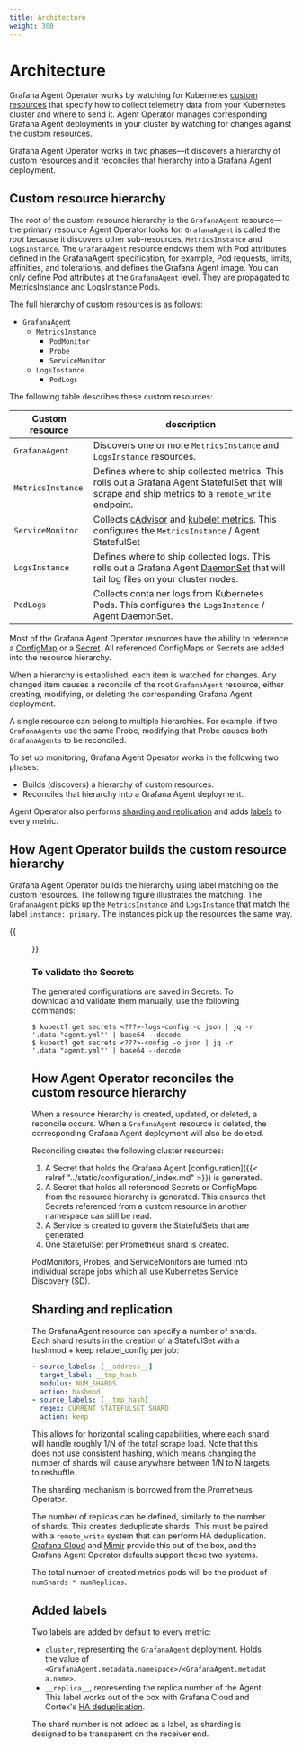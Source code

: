 ```yaml
---
title: Architecture
weight: 300
---
```


# Architecture

Grafana Agent Operator works by watching for Kubernetes [custom resources](https://kubernetes.io/docs/concepts/extend-kubernetes/api-extension/custom-resources/) that specify how to collect telemetry data from your Kubernetes cluster and where to send it. Agent Operator manages corresponding Grafana Agent deployments in your cluster by watching for changes against the custom resources.

Grafana Agent Operator works in two phases&mdash;it discovers a hierarchy of custom resources and it reconciles that hierarchy into a Grafana Agent deployment.

## Custom resource hierarchy

The root of the custom resource hierarchy is the `GrafanaAgent` resource&mdash;the primary resource Agent Operator looks for. `GrafanaAgent` is called the _root_ because it
discovers other sub-resources, `MetricsInstance` and `LogsInstance`. The `GrafanaAgent` resource endows them with Pod attributes defined in the GrafanaAgent specification, for example, Pod requests, limits, affinities, and tolerations, and defines the Grafana Agent image. You can only define Pod attributes at the `GrafanaAgent` level. They are propagated to MetricsInstance and LogsInstance Pods.

The full hierarchy of custom resources is as follows:

- `GrafanaAgent`
    - `MetricsInstance`
        - `PodMonitor`
        - `Probe`
        - `ServiceMonitor`
    - `LogsInstance`
        - `PodLogs`

The following table describes these custom resources:

| Custom resource | description |
|---|---|
| `GrafanaAgent` | Discovers one or more `MetricsInstance` and `LogsInstance` resources. |
| `MetricsInstance` | Defines where to ship collected metrics. This rolls out a Grafana Agent StatefulSet that will scrape and ship metrics to a `remote_write` endpoint. |
| `ServiceMonitor` | Collects [cAdvisor](https://github.com/google/cadvisor) and [kubelet metrics](https://github.com/kubernetes/kube-state-metrics). This configures the `MetricsInstance` / Agent StatefulSet |
| `LogsInstance` | Defines where to ship collected logs. This rolls out a Grafana Agent [DaemonSet](https://kubernetes.io/docs/concepts/workloads/controllers/daemonset/) that will tail log files on your cluster nodes. |
| `PodLogs` | Collects container logs from Kubernetes Pods. This configures the `LogsInstance` / Agent DaemonSet. |

Most of the Grafana Agent Operator resources have the ability to reference a [ConfigMap](https://kubernetes.io/docs/concepts/configuration/configmap/) or a
[Secret](https://kubernetes.io/docs/concepts/configuration/secret/). All referenced ConfigMaps or Secrets are added into the resource
hierarchy.

When a hierarchy is established, each item is watched for changes. Any changed
item causes a reconcile of the root `GrafanaAgent` resource, either
creating, modifying, or deleting the corresponding Grafana Agent deployment.

A single resource can belong to multiple hierarchies. For example, if two
`GrafanaAgents` use the same Probe, modifying that Probe causes both
`GrafanaAgents` to be reconciled.

To set up monitoring, Grafana Agent Operator works in the following two phases:

- Builds (discovers) a hierarchy of custom resources.
- Reconciles that hierarchy into a Grafana Agent deployment.

Agent Operator also performs [sharding and replication](#sharding-and-replication) and adds [labels](#added-labels) to every metric.

## How Agent Operator builds the custom resource hierarchy

Grafana Agent Operator builds the hierarchy using label matching on the custom resources. The following figure illustrates the matching. The `GrafanaAgent` picks up the `MetricsInstance`
and `LogsInstance` that match the label `instance: primary`. The instances pick up the resources the same way.

{{<figure class="float-right" src="../../assets/hierarchy.svg" >}}

### To validate the Secrets

The generated configurations are saved in Secrets. To download and
validate them manually, use the following commands:

```
$ kubectl get secrets <???>-logs-config -o json | jq -r '.data."agent.yml"' | base64 --decode
$ kubectl get secrets <???>-config -o json | jq -r '.data."agent.yml"' | base64 --decode
```

## How Agent Operator reconciles the custom resource hierarchy

When a resource hierarchy is created, updated, or deleted, a reconcile occurs.
When a `GrafanaAgent` resource is deleted, the corresponding Grafana Agent
deployment will also be deleted.

Reconciling creates the following cluster resources:

1. A Secret that holds the Grafana Agent
   [configuration]({{< relref "../static/configuration/_index.md" >}}) is generated.
2. A Secret that holds all referenced Secrets or ConfigMaps from
   the resource hierarchy is generated. This ensures that Secrets referenced from a custom
   resource in another namespace can still be read.
3. A Service is created to govern the StatefulSets that are generated.
4. One StatefulSet per Prometheus shard is created.

PodMonitors, Probes, and ServiceMonitors are turned into individual scrape jobs
which all use Kubernetes Service Discovery (SD).

## Sharding and replication

The GrafanaAgent resource can specify a number of shards. Each shard results in
the creation of a StatefulSet with a hashmod + keep relabel_config per job:

```yaml
- source_labels: [__address__]
  target_label: __tmp_hash
  modulus: NUM_SHARDS
  action: hashmod
- source_labels: [__tmp_hash]
  regex: CURRENT_STATEFULSET_SHARD
  action: keep
```

This allows for horizontal scaling capabilities, where each shard
will handle roughly 1/N of the total scrape load. Note that this does not use
consistent hashing, which means changing the number of shards will cause
anywhere between 1/N to N targets to reshuffle.

The sharding mechanism is borrowed from the Prometheus Operator.

The number of replicas can be defined, similarly to the number of shards. This
creates deduplicate shards. This must be paired with a `remote_write` system that
can perform HA deduplication. [Grafana Cloud](https://grafana.com/docs/grafana-cloud/) and [Mimir](https://grafana.com/docs/mimir/latest/) provide this out of the
box, and the Grafana Agent Operator defaults support these two systems.

The total number of created metrics pods will be the product of `numShards *
numReplicas`.

## Added labels

Two labels are added by default to every metric:

- `cluster`, representing the `GrafanaAgent` deployment. Holds the value of
  `<GrafanaAgent.metadata.namespace>/<GrafanaAgent.metadata.name>`.
- `__replica__`, representing the replica number of the Agent. This label works
   out of the box with Grafana Cloud and Cortex's [HA
   deduplication](https://cortexmetrics.io/docs/guides/ha-pair-handling/).

The shard number is not added as a label, as sharding is designed to be
transparent on the receiver end.
